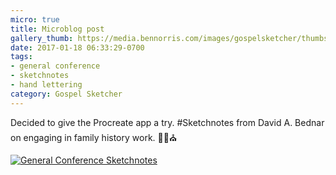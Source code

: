 ```yaml
---
micro: true
title: Microblog post
gallery_thumb: https://media.bennorris.com/images/gospelsketcher/thumbs/oct-11-bednar.jpg
date: 2017-01-18 06:33:29-0700
tags:
- general conference
- sketchnotes
- hand lettering
category: Gospel Sketcher
---
```


Decided to give the Procreate app a try. #Sketchnotes from David A. Bednar on engaging in family history work. ✍🏼⛪️

[![General Conference Sketchnotes](https://media.bennorris.com/images/gospelsketcher/general-conference/oct-11-bednar.jpg)](https://media.bennorris.com/images/gospelsketcher/general-conference/oct-11-bednar.jpg)
